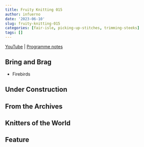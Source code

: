 ```yaml
---
title: Fruity Knitting 015
author: infuerno
date: '2023-06-10'
slug: fruity-knitting-015
categories: [fair-isle, picking-up-stitches, trimming-steeks]
tags: []
---
```


[YouTube]() | [Programme notes]()

## Bring and Brag
* Firebirds
## Under Construction
## From the Archives
## Knitters of the World
## Feature
